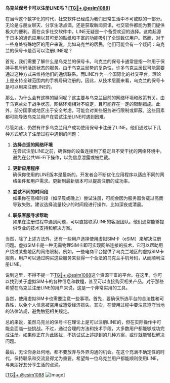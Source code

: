 **乌克兰保号卡可以注册LINE吗？[[TG💪+ @esim1088](https://t.me/s/esim1088)]**

在当今这个数字化的时代，社交软件已经成为我们日常生活中不可或缺的一部分。无论是与朋友聊天、分享生活点滴，还是获取新闻资讯，社交软件都能为我们提供极大的便利。而在众多社交软件中，LINE无疑是一个备受欢迎的选择。这款起源于日本的通讯应用以其可爱的贴纸和丰富的功能吸引了全球数亿用户。然而，对于一些身处特殊地区的用户来说，比如乌克兰的居民，他们可能会有一个疑问：乌克兰的保号卡是否可以注册LINE呢？

首先，我们需要了解什么是乌克兰的保号卡。乌克兰的保号卡通常是指一种用于保持手机号码活跃状态的服务。由于乌克兰局势的复杂性，许多乌克兰居民可能需要通过这种方式来维持他们的通信联系。而LINE作为一个国际化的社交平台，理论上是支持全球范围内的手机号码注册的。因此，从技术层面来看，乌克兰的保号卡是可以用来注册LINE的。

那么，为什么会有这样的疑问呢？这主要与乌克兰目前的网络环境和政策有关。由于乌克兰处于战争状态，网络环境相对不稳定，且可能存在一定的限制措施。此外，部分国家或地区出于安全考虑，可能会对某些服务进行限制或屏蔽。这些因素都可能导致乌克兰用户在尝试注册LINE时遇到困难。

尽管如此，仍然有许多乌克兰用户成功使用保号卡注册了LINE。他们通过以下几种方式解决了注册过程中遇到的问题：

1. **选择合适的网络环境**  
   在尝试注册LINE之前，确保你的设备连接到了稳定且不受干扰的网络环境中。避免在公共Wi-Fi下操作，以免信息泄露或被拦截。

2. **更新应用程序**  
   确保你使用的LINE版本是最新的。开发者会不断优化应用程序以适应不同的网络条件和用户需求。更新到最新版本可以提高注册的成功率。

3. **尝试不同的时间段**  
   如果你在高峰时段（如早晨或晚上）尝试注册，可能会因为服务器负载过高而导致失败。建议选择流量较少的时间段进行操作，比如深夜或清晨。

4. **联系客服寻求帮助**  
   如果在注册过程中遇到问题，可以直接联系LINE的客服团队。他们通常能够提供专业的技术支持和解决方案。

当然，除了上述方法外，还有一些用户选择使用虚拟SIM卡（eSIM）来解决注册问题。虚拟SIM卡是一种无需物理SIM卡即可实现网络连接的技术，它可以帮助用户绕过某些地区的网络限制。例如，一些电商平台提供了乌克兰地区的虚拟SIM卡服务，用户可以通过购买这些服务来获得一个合法的乌克兰手机号码，从而顺利注册LINE。

说到这里，不得不提一下[TG💪+ @esim1088](https://t.me/s/esim1088)这个资源丰富的平台。在这里，你可以找到关于虚拟SIM卡的各种信息和教程，甚至可以直接购买相关产品。对于那些希望在乌克兰注册LINE的用户来说，这是一个非常实用的工具。

当然，使用虚拟SIM卡也需要注意一些事项。首先，要确保所选平台的合法性和可靠性，以免个人信息被盗用或遭受经济损失。其次，在使用过程中要注意遵守当地的法律法规，避免触犯相关规定。

总的来说，虽然乌克兰的保号卡在理论上是可以注册LINE的，但在实际操作中可能会面临一些挑战。不过，通过合理的方法和技术手段，大多数用户都能够成功完成注册。如果你正在为此困扰，不妨试试上述提到的几种方案，或许就能轻松解决问题。

最后，无论你身处何地，都不要放弃与外界沟通的机会。在这个充满不确定性的时代，保持联系和交流显得尤为重要。希望每一位乌克兰用户都能顺利使用LINE，与亲朋好友分享生活的点滴。

[[TG💪+ @esim1088](https://t.me/s/esim1088) ![Image](https://i.postimg.cc/4NQfJmqS/Snipaste-2025-05-13-00-14-12.png)]